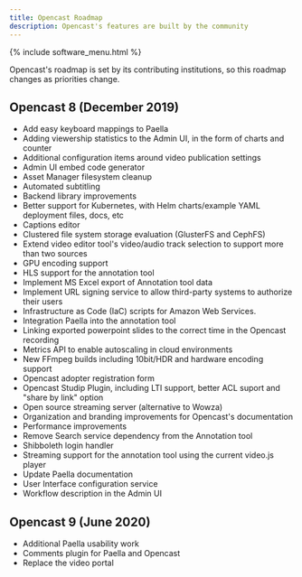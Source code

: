 ```yaml
---
title: Opencast Roadmap	
description: Opencast's features are built by the community
---
```


{% include software_menu.html %}

Opencast's roadmap is set by its contributing institutions, so this roadmap changes as priorities change.

## Opencast 8 (December 2019)

* Add easy keyboard mappings to Paella
* Adding viewership statistics to the Admin UI, in the form of charts and counter
* Additional configuration items around video publication settings
* Admin UI embed code generator
* Asset Manager filesystem cleanup
* Automated subtitling
* Backend library improvements
* Better support for Kubernetes, with Helm charts/example YAML deployment files, docs, etc
* Captions editor
* Clustered file system storage evaluation (GlusterFS and CephFS)
* Extend video editor tool's video/audio track selection to support more than two sources
* GPU encoding support
* HLS support for the annotation tool
* Implement MS Excel export of Annotation tool data
* Implement URL signing service to allow third-party systems to authorize their users
* Infrastructure as Code (IaC) scripts for Amazon Web Services.
* Integration Paella into the annotation tool
* Linking exported powerpoint slides to the correct time in the Opencast recording
* Metrics API to enable autoscaling in cloud environments
* New FFmpeg builds including 10bit/HDR and hardware encoding support
* Opencast adopter registration form
* Opencast Studip Plugin, including LTI support, better ACL suport and "share by link" option
* Open source streaming server (alternative to Wowza)
* Organization and branding improvements for Opencast's documentation
* Performance improvements
* Remove Search service dependency from the Annotation tool
* Shibboleth login handler
* Streaming support for the annotation tool using the current video.js player
* Update Paella documentation
* User Interface configuration service
* Workflow description in the Admin UI

## Opencast 9 (June 2020)

* Additional Paella usability work
* Comments plugin for Paella and Opencast
* Replace the video portal

